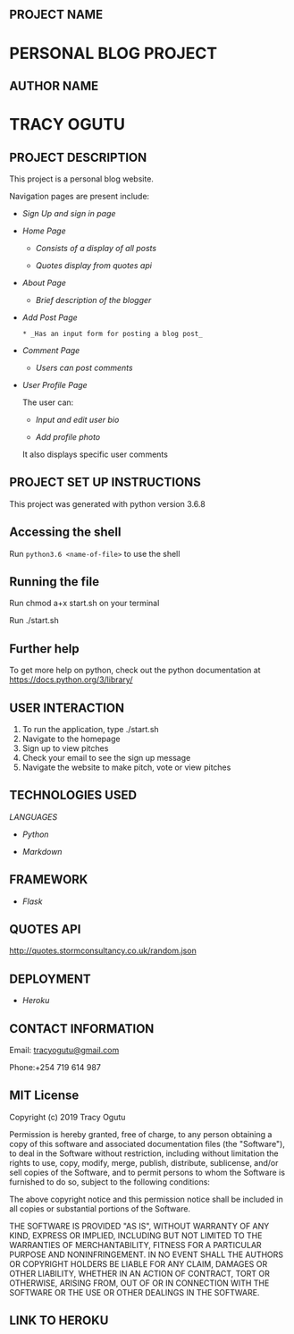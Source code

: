 ## PROJECT NAME
# PERSONAL BLOG PROJECT

## AUTHOR NAME
# TRACY OGUTU

## PROJECT DESCRIPTION

This project is a personal blog website.

Navigation pages are present include:
* _Sign Up and sign in page_


* _Home Page_

    * _Consists of a display of all posts_

    * _Quotes display from quotes api_
    

* _About Page_

    * _Brief description of the blogger_


* _Add Post Page_

      * _Has an input form for posting a blog post_

* _Comment Page_

    * _Users can post comments_

* _User Profile Page_

    The user can:

    * _Input and edit user bio_

    * _Add profile photo_

    It also displays specific user comments


## PROJECT SET UP INSTRUCTIONS

This project was generated with python version 3.6.8

## Accessing the shell

Run `python3.6 <name-of-file>` to use the shell 

## Running the file

Run chmod a+x start.sh on your terminal

Run ./start.sh

## Further help
To get more help on python, check out the python documentation at https://docs.python.org/3/library/

## USER INTERACTION

1. To run the application, type ./start.sh
2. Navigate to the homepage
3. Sign up to view pitches
4. Check your email to see the sign up message
5. Navigate the website to make pitch, vote or view pitches

## TECHNOLOGIES USED

_LANGUAGES_

* _Python_

* _Markdown_

## FRAMEWORK

* _Flask_

## QUOTES API

http://quotes.stormconsultancy.co.uk/random.json


## DEPLOYMENT

* _Heroku_

## CONTACT INFORMATION

Email: tracyogutu@gmail.com

Phone:+254 719 614 987

## MIT License

Copyright (c) 2019 Tracy Ogutu

Permission is hereby granted, free of charge, to any person obtaining a copy
of this software and associated documentation files (the "Software"), to deal
in the Software without restriction, including without limitation the rights
to use, copy, modify, merge, publish, distribute, sublicense, and/or sell
copies of the Software, and to permit persons to whom the Software is
furnished to do so, subject to the following conditions:

The above copyright notice and this permission notice shall be included in all
copies or substantial portions of the Software.

THE SOFTWARE IS PROVIDED "AS IS", WITHOUT WARRANTY OF ANY KIND, EXPRESS OR
IMPLIED, INCLUDING BUT NOT LIMITED TO THE WARRANTIES OF MERCHANTABILITY,
FITNESS FOR A PARTICULAR PURPOSE AND NONINFRINGEMENT. IN NO EVENT SHALL THE
AUTHORS OR COPYRIGHT HOLDERS BE LIABLE FOR ANY CLAIM, DAMAGES OR OTHER
LIABILITY, WHETHER IN AN ACTION OF CONTRACT, TORT OR OTHERWISE, ARISING FROM,
OUT OF OR IN CONNECTION WITH THE SOFTWARE OR THE USE OR OTHER DEALINGS IN THE
SOFTWARE.

## LINK TO HEROKU


